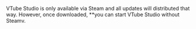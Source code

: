VTube Studio is only available via Steam and all updates will distributed that way. However, once downloaded, **you can start VTube Studio without Steamv.